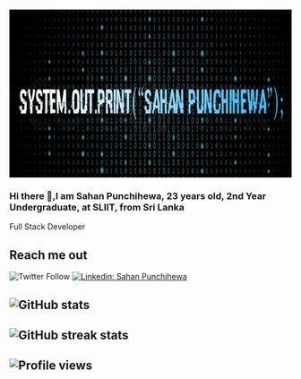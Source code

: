 <h1 align= "center">
   <img src="https://github.com/SahanPunchihewa/SahanPunchihewa/blob/main/Sahannewedit1.jpg" width = "750px" height = "300px" align = "center"/>
</h1>

### Hi there 👋,I am Sahan Punchihewa, 23 years old, 2nd Year Undergraduate, at SLIIT, from Sri Lanka 
Full Stack Developer

## Reach me out

![Twitter Follow](https://img.shields.io/twitter/follow/im_Sahan?color=%2308a0e9&style=social)
[![Linkedin: Sahan Punchihewa](https://img.shields.io/badge/-Sahan_Punchihewa-blue?style=flat-square&logo=Linkedin&logoColor=white&link=https://www.linkedin.com/in/Sahan-Punchihewa/)](https://www.linkedin.com/in/Sahan-Punchihewa/)

## ![GitHub stats](https://github-readme-stats.vercel.app/api?username=SahanPunchihewa&show_icons=true)  

## ![GitHub streak stats](https://github-readme-streak-stats.herokuapp.com/?user=SahanPunchihewa)  

## ![Profile views](https://gpvc.arturio.dev/SahanPunchihewa) 
